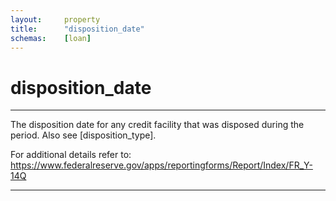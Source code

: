 ```yaml
---
layout:     property
title:      "disposition_date"
schemas:    [loan]
---
```


# disposition_date

---

The disposition date for any credit facility that was disposed during the period. Also see [disposition_type].

For additional details refer to: https://www.federalreserve.gov/apps/reportingforms/Report/Index/FR_Y-14Q

--- 